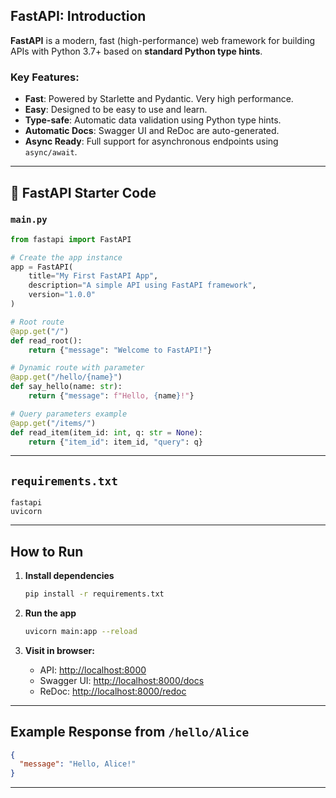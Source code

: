 ## FastAPI: Introduction

**FastAPI** is a modern, fast (high-performance) web framework for building APIs with Python 3.7+ based on **standard Python type hints**.

### Key Features:

* **Fast**: Powered by Starlette and Pydantic. Very high performance.
* **Easy**: Designed to be easy to use and learn.
* **Type-safe**: Automatic data validation using Python type hints.
* **Automatic Docs**: Swagger UI and ReDoc are auto-generated.
* **Async Ready**: Full support for asynchronous endpoints using `async/await`.

---

## 🧠 FastAPI Starter Code

### `main.py`

```python
from fastapi import FastAPI

# Create the app instance
app = FastAPI(
    title="My First FastAPI App",
    description="A simple API using FastAPI framework",
    version="1.0.0"
)

# Root route
@app.get("/")
def read_root():
    return {"message": "Welcome to FastAPI!"}

# Dynamic route with parameter
@app.get("/hello/{name}")
def say_hello(name: str):
    return {"message": f"Hello, {name}!"}

# Query parameters example
@app.get("/items/")
def read_item(item_id: int, q: str = None):
    return {"item_id": item_id, "query": q}
```

---

## `requirements.txt`

```
fastapi
uvicorn
```

---

## How to Run

1. **Install dependencies**

   ```bash
   pip install -r requirements.txt
   ```

2. **Run the app**

   ```bash
   uvicorn main:app --reload
   ```

3. **Visit in browser:**

   * API: [http://localhost:8000](http://localhost:8000)
   * Swagger UI: [http://localhost:8000/docs](http://localhost:8000/docs)
   * ReDoc: [http://localhost:8000/redoc](http://localhost:8000/redoc)

---

## Example Response from `/hello/Alice`

```json
{
  "message": "Hello, Alice!"
}
```

---
